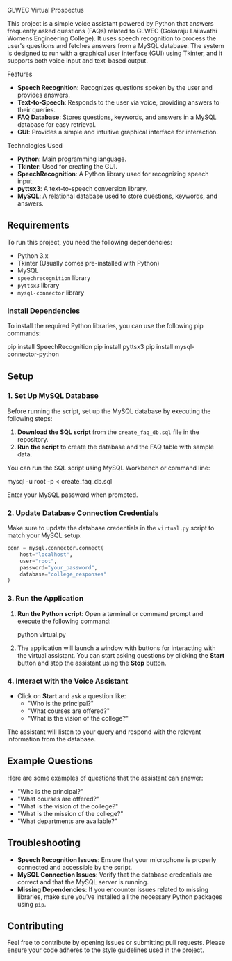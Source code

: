 GLWEC Virtual Prospectus

This project is a simple voice assistant powered by Python that answers frequently asked questions (FAQs) related to GLWEC (Gokaraju Lailavathi Womens Engineering College). It uses speech recognition to process the user's questions and fetches answers from a MySQL database. The system is designed to run with a graphical user interface (GUI) using Tkinter, and it supports both voice input and text-based output.

 Features

- **Speech Recognition**: Recognizes questions spoken by the user and provides answers.
- **Text-to-Speech**: Responds to the user via voice, providing answers to their queries.
- **FAQ Database**: Stores questions, keywords, and answers in a MySQL database for easy retrieval.
- **GUI**: Provides a simple and intuitive graphical interface for interaction.
  
 Technologies Used

- **Python**: Main programming language.
- **Tkinter**: Used for creating the GUI.
- **SpeechRecognition**: A Python library used for recognizing speech input.
- **pyttsx3**: A text-to-speech conversion library.
- **MySQL**: A relational database used to store questions, keywords, and answers.

## Requirements

To run this project, you need the following dependencies:

- Python 3.x
- Tkinter (Usually comes pre-installed with Python)
- MySQL
- `speechrecognition` library
- `pyttsx3` library
- `mysql-connector` library

### Install Dependencies

To install the required Python libraries, you can use the following pip commands:


pip install SpeechRecognition
pip install pyttsx3
pip install mysql-connector-python


## Setup

### 1. Set Up MySQL Database

Before running the script, set up the MySQL database by executing the following steps:

1. **Download the SQL script** from the `create_faq_db.sql` file in the repository.
2. **Run the script** to create the database and the FAQ table with sample data.

You can run the SQL script using MySQL Workbench or command line:


mysql -u root -p < create_faq_db.sql


Enter your MySQL password when prompted.

### 2. Update Database Connection Credentials

Make sure to update the database credentials in the `virtual.py` script to match your MySQL setup:

```python
conn = mysql.connector.connect(
    host="localhost",
    user="root",
    password="your_password",
    database="college_responses"
)
```

### 3. Run the Application

1. **Run the Python script**:
   Open a terminal or command prompt and execute the following command:

  
   python virtual.py


2. The application will launch a window with buttons for interacting with the virtual assistant. You can start asking questions by clicking the **Start** button and stop the assistant using the **Stop** button.

### 4. Interact with the Voice Assistant

- Click on **Start** and ask a question like:
  - "Who is the principal?"
  - "What courses are offered?"
  - "What is the vision of the college?"
  
The assistant will listen to your query and respond with the relevant information from the database.

## Example Questions

Here are some examples of questions that the assistant can answer:

- "Who is the principal?"
- "What courses are offered?"
- "What is the vision of the college?"
- "What is the mission of the college?"
- "What departments are available?"

## Troubleshooting

- **Speech Recognition Issues**: Ensure that your microphone is properly connected and accessible by the script.
- **MySQL Connection Issues**: Verify that the database credentials are correct and that the MySQL server is running.
- **Missing Dependencies**: If you encounter issues related to missing libraries, make sure you've installed all the necessary Python packages using `pip`.

## Contributing

Feel free to contribute by opening issues or submitting pull requests. Please ensure your code adheres to the style guidelines used in the project.

